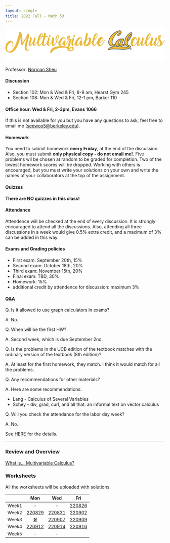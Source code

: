 ```yaml
---
layout: single
title: 2022 Fall - Math 53
---
```


![Multivatiable Calculus](./multcal.png)

Professor: [Norman Sheu](https://sites.google.com/view/normansheu/home?authuser=1)

#### Discussion
* Section 102: Mon & Wed & Fri, 8-9 am, Hearst Gym 245
* Section 108: Mon & Wed & Fri, 12-1 pm, Barker 110

#### **Office hour: Wed & Fri, 2-3pm, Evans 1066** 

If this is not available for you but you have any  questions to ask, feel free to email me (seewoo5@berkeley.edu).

#### Homework
You need to submit homework **every Friday**, at the end of the discussion. Also, you must submit **only physical copy - do not email me!**. 
Five problems wil be chosen at random to be graded for completion. Two of the lowest homework scores will be dropped. Working with others is encouraged, but you must write your solutions on your own and write the names of your collaborators at the top of the assignment. 

#### Quizzes 
**There are NO quizzes in this class!**

#### Attendance

Attendence will be checked at the end of every discussion.
It is strongly encouraged to attend all the discussions.
Also, attending all three discussions in a week would give 0.5% extra credit, and a maximum of 3% can be added in this way.

#### Exams and Grading policies
* First exam: September 20th, 15%
* Second exam: October 18th, 20%
* Third exam: November 15th, 20%
* Final exam: TBD, 30%
* Homework: 15%
* additional credit by attendence for discussion: maximum 3%

#### Q&A
Q. Is it allowed to use graph calculators in exams?

A. No.

Q. When will be the first HW?

A. Second week, which is due September 2nd.

Q. Is the problems in the UCB edition of the textbook matches with the ordinary version of the textbook (8th edition)?

A. At least for the first homework, they match. I think it would match for all the problems.

Q. Any recommendations for other materials?

A. Here are some recommendations:

* Lang - Calculus of Several Variables
* Schey - div, grad, curl, and all that: an informal text on vector calculus

Q. Will you check the attendance for the labor day week?

A. No.

See [HERE](https://sites.google.com/view/normansheu/teaching/math-53-fall-2022?authuser=1) for the details.

---

### Review and Overview

[What is... Multivariable Calculus?](worksheets/intro.pdf)



### Worksheets

All the worksheets will be uploaded with solutions.

| | Mon | Wed | Fri |
| --- | :---: | :---: | :---: |
| Week1 | - | - | [220826](worksheets/WS220826.pdf)|
| Week2 | [220829](worksheets/WS220829.pdf) | [220831](worksheets/WS220831.pdf) | [220902](worksheets/WS220902.pdf)|
| Week3 | [⚒️](https://en.wikipedia.org/wiki/Labor_Day) | [220907](worksheets/WS220907.pdf)| [220909](worksheets/WS220909.pdf) |
| Week4 | [220912](worksheets/WS220912.pdf) | [220914](worksheets/WS220914.pdf) | [220916](worksheets/WS220916.pdf) |
| Week5 | - | - | |